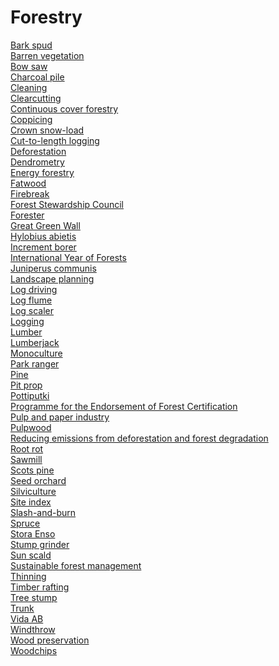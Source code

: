 # Forestry
[Bark spud](https://en.wikipedia.org/wiki/Bark_spud_(tool))<br>
[Barren vegetation](https://en.wikipedia.org/wiki/Barren_vegetation)<br>
[Bow saw](https://en.wikipedia.org/wiki/Bow_saw)<br>
[Charcoal pile](https://en.wikipedia.org/wiki/Charcoal_pile)<br>
[Cleaning](https://en.wikipedia.org/wiki/Cleaning_(forestry))<br>
[Clearcutting](https://en.wikipedia.org/wiki/Clearcutting)<br>
[Continuous cover forestry](https://en.wikipedia.org/wiki/Continuous_cover_forestry)<br>
[Coppicing](https://en.wikipedia.org/wiki/Coppicing)<br>
[Crown snow-load](https://en.wikipedia.org/wiki/Crown_snow-load)<br>
[Cut-to-length logging](https://en.wikipedia.org/wiki/Cut-to-length_logging)<br>
[Deforestation](https://en.wikipedia.org/wiki/Deforestation)<br>
[Dendrometry](https://en.wikipedia.org/wiki/Dendrometry)<br>
[Energy forestry](https://en.wikipedia.org/wiki/Energy_forestry)<br>
[Fatwood](https://en.wikipedia.org/wiki/Fatwood)<br>
[Firebreak](https://en.wikipedia.org/wiki/Firebreak)<br>
[Forest Stewardship Council](https://en.wikipedia.org/wiki/Forest_Stewardship_Council)<br>
[Forester](https://en.wikipedia.org/wiki/Forester)<br>
[Great Green Wall](https://en.wikipedia.org/wiki/Great_Green_Wall)<br>
[Hylobius abietis](https://en.wikipedia.org/wiki/Hylobius_abietis)<br>
[Increment borer](https://en.wikipedia.org/wiki/Increment_borer)<br>
[International Year of Forests](https://en.wikipedia.org/wiki/International_Year_of_Forests)<br>
[Juniperus communis](https://en.wikipedia.org/wiki/Juniperus_communis)<br>
[Landscape planning](https://en.wikipedia.org/wiki/Landscape_planning)<br>
[Log driving](https://en.wikipedia.org/wiki/Log_driving)<br>
[Log flume](https://en.wikipedia.org/wiki/Log_flume)<br>
[Log scaler](https://en.wikipedia.org/wiki/Log_scaler)<br>
[Logging](https://en.wikipedia.org/wiki/Logging)<br>
[Lumber](https://en.wikipedia.org/wiki/Lumber)<br>
[Lumberjack](https://en.wikipedia.org/wiki/Lumberjack)<br>
[Monoculture](https://en.wikipedia.org/wiki/Monoculture)<br>
[Park ranger](https://en.wikipedia.org/wiki/Park_ranger)<br>
[Pine](https://en.wikipedia.org/wiki/Pine)<br>
[Pit prop](https://en.wikipedia.org/wiki/Pit_prop)<br>
[Pottiputki](https://en.wikipedia.org/wiki/Pottiputki)<br>
[Programme for the Endorsement of Forest Certification](https://en.wikipedia.org/wiki/Programme_for_the_Endorsement_of_Forest_Certification)<br>
[Pulp and paper industry](https://en.wikipedia.org/wiki/Pulp_and_paper_industry)<br>
[Pulpwood](https://en.wikipedia.org/wiki/Pulpwood)<br>
[Reducing emissions from deforestation and forest degradation](https://en.wikipedia.org/wiki/Reducing_emissions_from_deforestation_and_forest_degradation)<br>
[Root rot](https://en.wikipedia.org/wiki/Root_rot)<br>
[Sawmill](https://en.wikipedia.org/wiki/Sawmill)<br>
[Scots pine](https://en.wikipedia.org/wiki/Scots_pine)<br>
[Seed orchard](https://en.wikipedia.org/wiki/Seed_orchard)<br>
[Silviculture](https://en.wikipedia.org/wiki/Silviculture)<br>
[Site index](https://en.wikipedia.org/wiki/Site_index)<br>
[Slash-and-burn](https://en.wikipedia.org/wiki/Slash-and-burn)<br>
[Spruce](https://en.wikipedia.org/wiki/Spruce)<br>
[Stora Enso](https://en.wikipedia.org/wiki/Stora_Enso)<br>
[Stump grinder](https://en.wikipedia.org/wiki/Stump_grinder)<br>
[Sun scald](https://en.wikipedia.org/wiki/Sun_scald)<br>
[Sustainable forest management](https://en.wikipedia.org/wiki/Sustainable_forest_management)<br>
[Thinning](https://en.wikipedia.org/wiki/Thinning)<br>
[Timber rafting](https://en.wikipedia.org/wiki/Timber_rafting)<br>
[Tree stump](https://en.wikipedia.org/wiki/Tree_stump)<br>
[Trunk](https://en.wikipedia.org/wiki/Trunk_(botany))<br>
[Vida AB](https://en.wikipedia.org/wiki/Vida_AB)<br>
[Windthrow](https://en.wikipedia.org/wiki/Windthrow)<br>
[Wood preservation](https://en.wikipedia.org/wiki/Wood_preservation)<br>
[Woodchips](https://en.wikipedia.org/wiki/Woodchips)<br>
